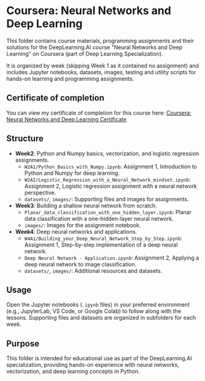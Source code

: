 # Coursera: Neural Networks and Deep Learning

This folder contains course materials, programming assignments and their solutions for the DeepLearning.AI course "Neural Networks and Deep Learning" on Coursera (part of  Deep Learning Specialization). 

It is organized by week (skipping Week 1 as it contained no assignment) and includes Jupyter notebooks, datasets, images, testing and utility scripts for hands-on learning and programming assignments.

## Certificate of completion

You can view my certificate of completion for this course here: [Coursera: Neural Networks and Deep Learning Certificate](https://coursera.org/share/7d2abad98a6b511763149909893468b4)

## Structure

- **Week2**: Python and Numpy basics, vectorization, and logistic regression assignments.
  - `W2A1/Python_Basics_with_Numpy.ipynb`: Assignment 1, Introduction to Python and Numpy for deep learning.
  - `W2A2/Logistic_Regression_with_a_Neural_Network_mindset.ipynb`: Assignment 2, Logistic regression assignment with a neural network perspective.
  - `datasets/`, `images/`: Supporting files and images for assignments.
- **Week3**: Building a shallow neural network from scratch.
  - `Planar_data_classification_with_one_hidden_layer.ipynb`: Planar data classification with a one-hidden-layer neural network.
  - `images/`: Images for the assignment notebook.
- **Week4**: Deep neural networks and applications.
  - `W4A1/Building_your_Deep_Neural_Network_Step_by_Step.ipynb`: Assignment 1, Step-by-step implementation of a deep neural network.
  - `Deep Neural Network - Application.ipynb`: Assignment 2, Applying a deep neural network to image classification.
  - `datasets/`, `images/`: Additional resources and datasets.


## Usage

Open the Jupyter notebooks (`.ipynb` files) in your preferred environment (e.g., JupyterLab, VS Code, or Google Colab) to follow along with the lessons. Supporting files and datasets are organized in subfolders for each week.

## Purpose

This folder is intended for educational use as part of the DeepLearning.AI specialization, providing hands-on experience with neural networks, vectorization, and deep learning concepts in Python.